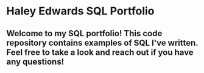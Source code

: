 # Haley Edwards SQL Portfolio

## Welcome to my SQL portfolio! This code repository contains examples of SQL I've written. Feel free to take a look and reach out if you have any questions!
